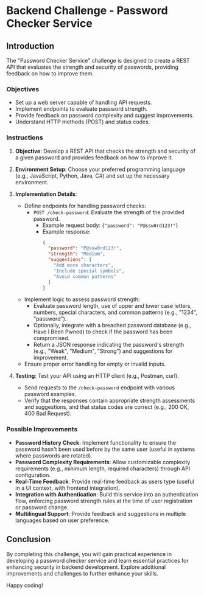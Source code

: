 # Backend Challenge - Password Checker Service

## Introduction

The "Password Checker Service" challenge is designed to create a REST API that evaluates the strength and security of passwords, providing feedback on how to improve them.

### Objectives

- Set up a web server capable of handling API requests.
- Implement endpoints to evaluate password strength.
- Provide feedback on password complexity and suggest improvements.
- Understand HTTP methods (POST) and status codes.

### Instructions

1. **Objective**: Develop a REST API that checks the strength and security of a given password and provides feedback on how to improve it.

2. **Environment Setup**: Choose your preferred programming language (e.g., JavaScript, Python, Java, C#) and set up the necessary environment.

3. **Implementation Details**:
   - Define endpoints for handling password checks:
     - `POST /check-password`: Evaluate the strength of the provided password.
       - Example request body: `{"password": "P@ssw0rd123!"}`
       - Example response: 
         ```json
         {
           "password": "P@ssw0rd123!",
           "strength": "Medium",
           "suggestions": [
             "Add more characters",
             "Include special symbols",
             "Avoid common patterns"
           ]
         }
         ```
   - Implement logic to assess password strength:
     - Evaluate password length, use of upper and lower case letters, numbers, special characters, and common patterns (e.g., "1234", "password").
     - Optionally, integrate with a breached password database (e.g., Have I Been Pwned) to check if the password has been compromised.
     - Return a JSON response indicating the password's strength (e.g., "Weak", "Medium", "Strong") and suggestions for improvement.
   - Ensure proper error handling for empty or invalid inputs.

4. **Testing**: Test your API using an HTTP client (e.g., Postman, curl).
   - Send requests to the `/check-password` endpoint with various password examples.
   - Verify that the responses contain appropriate strength assessments and suggestions, and that status codes are correct (e.g., 200 OK, 400 Bad Request).

### Possible Improvements

- **Password History Check**: Implement functionality to ensure the password hasn't been used before by the same user (useful in systems where passwords are rotated).
- **Password Complexity Requirements**: Allow customizable complexity requirements (e.g., minimum length, required characters) through API configuration.
- **Real-Time Feedback**: Provide real-time feedback as users type (useful in a UI context, with frontend integration).
- **Integration with Authentication**: Build this service into an authentication flow, enforcing password strength rules at the time of user registration or password change.
- **Multilingual Support**: Provide feedback and suggestions in multiple languages based on user preference.

## Conclusion

By completing this challenge, you will gain practical experience in developing a password checker service and learn essential practices for enhancing security in backend development. Explore additional improvements and challenges to further enhance your skills.

Happy coding!
